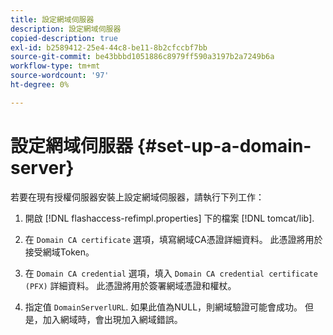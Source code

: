 ```yaml
---
title: 設定網域伺服器
description: 設定網域伺服器
copied-description: true
exl-id: b2589412-25e4-44c8-be11-8b2cfccbf7bb
source-git-commit: be43bbbd1051886c8979ff590a3197b2a7249b6a
workflow-type: tm+mt
source-wordcount: '97'
ht-degree: 0%

---
```


# 設定網域伺服器 {#set-up-a-domain-server}

若要在現有授權伺服器安裝上設定網域伺服器，請執行下列工作：

1. 開啟 [!DNL flashaccess-refimpl.properties] 下的檔案 [!DNL tomcat/lib].

1. 在 `Domain CA certificate` 選項，填寫網域CA憑證詳細資料。 此憑證將用於接受網域Token。
1. 在 `Domain CA credential` 選項，填入 `Domain CA credential certificate (PFX)` 詳細資料。 此憑證將用於簽署網域憑證和權杖。

1. 指定值 `DomainServerlURL`. 如果此值為NULL，則網域驗證可能會成功。 但是，加入網域時，會出現加入網域錯誤。
